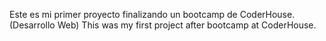 Este es mi primer proyecto finalizando un bootcamp de CoderHouse. (Desarrollo Web)
This was my first project after bootcamp at CoderHouse.
